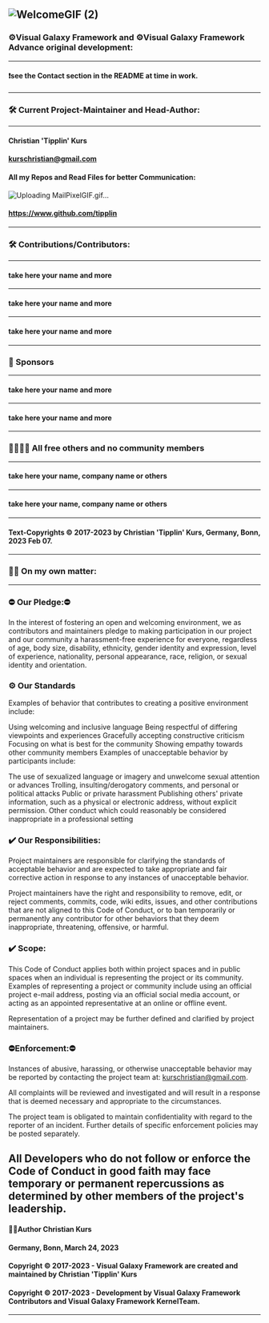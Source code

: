 ![WelcomeGIF (2)](https://user-images.githubusercontent.com/40143278/217283969-b3c3daa1-4edb-4bb4-9360-35cb04caf419.gif)
----
### ⚙️Visual Galaxy Framework and ⚙️Visual Galaxy Framework Advance original development:
----
#### ❗see the Contact section in the README at time in work.
----
### 🛠️ Current Project-Maintainer and Head-Author:
----
#### Christian 'Tipplin' Kurs
#### kurschristian@gmail.com
#### All my Repos and Read Files for better Communication:

![Uploading MailPixelGIF.gif…]()

#### https://www.github.com/tipplin
----
### 🛠️ Contributions/Contributors:
----
#### take here your name and more
----
#### take here your name and more
----
#### take here your name and more
----
### 🤩 Sponsors 
----
#### take here your name and more
----
#### take here your name and more
----
### 👩‍🦰👨‍🦰 All free others and no community members
----
#### take here your name, company name or others
----
#### take here your name, company name or others
----
#### Text-Copyrights © 2017-2023 by Christian 'Tipplin' Kurs, Germany, Bonn, 2023 Feb 07.
---
### 👨‍🦰 On my own matter:
---
### ⛔ Our Pledge:⛔
In the interest of fostering an open and welcoming environment, 
we as contributors and maintainers pledge to making participation in our project and 
our community a harassment-free experience for everyone, regardless of age, 
body size, disability, ethnicity, gender identity and expression, level of experience,
nationality, personal appearance, race, religion, or sexual identity and orientation.

### ⚙️ Our Standards
Examples of behavior that contributes to creating a positive environment include:

Using welcoming and inclusive language
Being respectful of differing viewpoints and experiences
Gracefully accepting constructive criticism
Focusing on what is best for the community
Showing empathy towards other community members
Examples of unacceptable behavior by participants include:

The use of sexualized language or imagery and unwelcome sexual attention or advances
Trolling, insulting/derogatory comments, and personal or political attacks
Public or private harassment
Publishing others' private information, such as a physical or electronic address, 
without explicit permission.
Other conduct which could reasonably be considered inappropriate in a professional setting

### ✔️ Our Responsibilities:
Project maintainers are responsible for clarifying the standards of acceptable behavior and 
are expected to take appropriate and fair corrective action in response to any instances of unacceptable behavior.

Project maintainers have the right and responsibility to remove, edit, or reject comments, 
commits, code, wiki edits, issues, and other contributions 
that are not aligned to this Code of Conduct, or to ban temporarily or 
permanently any contributor for other behaviors that they deem inappropriate, threatening, offensive, or harmful.

### ✔️ Scope:
This Code of Conduct applies both within project spaces and 
in public spaces when an individual is representing the project or 
its community. Examples of representing a project or 
community include using an official project e-mail address, 
posting via an official social media account, or 
acting as an appointed representative at an online or offline event.

Representation of a project may be further defined and clarified by project maintainers.

### ⛔Enforcement:⛔
Instances of abusive, harassing, 
or 
otherwise unacceptable behavior may be reported by 
contacting the project team at: kurschristian@gmail.com. 

All complaints will be reviewed and investigated and 
will result in a response that is deemed necessary and appropriate to the circumstances.

The project team is obligated to maintain confidentiality with regard to the reporter of an incident. 
Further details of specific enforcement policies may be posted separately.

All Developers who do not follow or enforce the Code of Conduct 
in good faith may face temporary 
or 
permanent repercussions as determined by other members of the project's leadership.
----
#### 👨‍🦰Author Christian Kurs
#### Germany, Bonn, March 24, 2023
#### Copyright © 2017-2023 - Visual Galaxy Framework are created and maintained by Christian 'Tipplin' Kurs
#### Copyright © 2017-2023 - Development by Visual Galaxy Framework Contributors and Visual Galaxy Framework KernelTeam.
----




